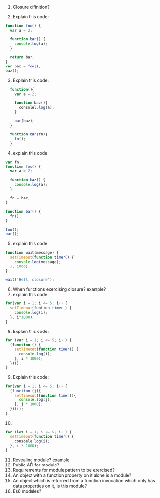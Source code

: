 1. Closure difinition?

2. Explain this code:

```javascript
function foo() {
  var a = 2;

  function bar() {
    console.log(a);
  }

  return bar;
}
var baz = foo();
baz();
```

3. Explain this code:

```javascript
  function(){
    var a = 2;

    function baz(){
      consolel.log(a);
    }

    bar(baz);
  }

  function bar(fn){
    fn();
  }
```

4. explain this code

```javascript
var fn;
function foo() {
  var a = 2;

  function baz() {
    console.log(a);
  }

  fn = baz;
}

function bar() {
  fn();
}

foo();
bar();
```

5. explain this code:

```javascript
function wait(message) {
  setTimeout(function timer() {
    console.log(message);
  }, 1000);
}

wait('Hell, closure');
```

6. When functions exercising closure? example?
7. explain this code:

```javascript
for(var i = 1; i <= 5; i++){
  setTimeout(funtion timer() {
    console.log(i);
  }, i*1000);
}
```

8. Explain this code:

```javascript
for (var i = 1; i <= 5; i++) {
  (function () {
    setTimeout(function timer() {
      console.log(i);
    }, i * 1000);
  })();
}
```

9. Explain this code:

```javascript
for(var i = 1; i <= 5; i++){
  (funciton (j){
    setTimeout(function timer(){
      console.log(j);
    }, j * 1000);
  })(i);
}
```

10.

```javascript
for (let i = 1; i <= 5; i++) {
  setTimeout(function timer() {
    consoele.log(i);
  }, i * 1000);
}
```

11. Revealing module? example
12. Public API for module?
13. Requirements for module pattern to be exercised?
14. An object with a function property on it alone is a module?
15. An object which is returned from a function invocation which only has data
    properties on it, is this module?
16. Es6 modules?
